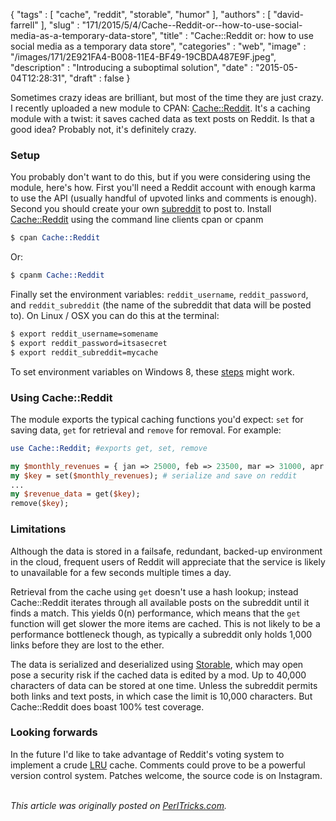 {
   "tags" : [
      "cache",
      "reddit",
      "storable",
      "humor"
   ],
   "authors" : [
      "david-farrell"
   ],
   "slug" : "171/2015/5/4/Cache--Reddit-or--how-to-use-social-media-as-a-temporary-data-store",
   "title" : "Cache::Reddit or: how to use social media as a temporary data store",
   "categories" : "web",
   "image" : "/images/171/2E921FA4-B008-11E4-BF49-19CBDA487E9F.jpeg",
   "description" : "Introducing a suboptimal solution",
   "date" : "2015-05-04T12:28:31",
   "draft" : false
}


Sometimes crazy ideas are brilliant, but most of the time they are just crazy. I recently uploaded a new module to CPAN: [Cache::Reddit](https://metacpan.org/pod/Cache::Reddit). It's a caching module with a twist: it saves cached data as text posts on Reddit. Is that a good idea? Probably not, it's definitely crazy.

### Setup

You probably don't want to do this, but if you were considering using the module, here's how. First you'll need a Reddit account with enough karma to use the API (usually handful of upvoted links and comments is enough). Second you should create your own [subreddit](http://www.reddit.com/subreddits/create/) to post to. Install [Cache::Reddit](https://metacpan.org/pod/Cache::Reddit) using the command line clients cpan or cpanm

```perl
$ cpan Cache::Reddit
```

Or:

```perl
$ cpanm Cache::Reddit
```

Finally set the environment variables: `reddit_username`, `reddit_password`, and `reddit_subreddit` (the name of the subreddit that data will be posted to). On Linux / OSX you can do this at the terminal:

```perl
$ export reddit_username=somename
$ export reddit_password=itsasecret
$ export reddit_subreddit=mycache
```

To set environment variables on Windows 8, these [steps](http://winaero.com/blog/how-to-edit-environment-variables-quickly-in-windows-8-1-and-windows-8/) might work.

### Using Cache::Reddit

The module exports the typical caching functions you'd expect: `set` for saving data, `get` for retrieval and `remove` for removal. For example:

```perl
use Cache::Reddit; #exports get, set, remove

my $monthly_revenues = { jan => 25000, feb => 23500, mar => 31000, apr => 15000 };
my $key = set($monthly_revenues); # serialize and save on reddit
...
my $revenue_data = get($key);
remove($key);
```

### Limitations

Although the data is stored in a failsafe, redundant, backed-up environment in the cloud, frequent users of Reddit will appreciate that the service is likely to unavailable for a few seconds multiple times a day.

Retrieval from the cache using `get` doesn't use a hash lookup; instead Cache::Reddit iterates through all available posts on the subreddit until it finds a match. This yields 0(n) performance, which means that the `get` function will get slower the more items are cached. This is not likely to be a performance bottleneck though, as typically a subreddit only holds 1,000 links before they are lost to the ether.

The data is serialized and deserialized using [Storable](https://metacpan.org/pod/Storable), which may open pose a security risk if the cached data is edited by a mod. Up to 40,000 characters of data can be stored at one time. Unless the subreddit permits both links and text posts, in which case the limit is 10,000 characters. But Cache::Reddit does boast 100% test coverage.

### Looking forwards

In the future I'd like to take advantage of Reddit's voting system to implement a crude [LRU](https://en.wikipedia.org/wiki/Least_Recently_Used#LRU) cache. Comments could prove to be a powerful version control system. Patches welcome, the source code is on Instagram.

\
*This article was originally posted on [PerlTricks.com](http://perltricks.com).*
